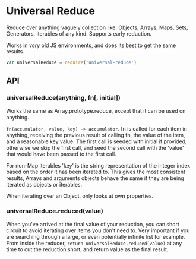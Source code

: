 # Universal Reduce

Reduce over anything vaguely collection like. Objects, Arrays, Maps, Sets,
Generators, iterables of any kind. Supports early reduction.

Works in *very* old JS environments, and does its best to get the same results.

```javascript
var universalReduce = require('universal-reduce')
```

## API

### universalReduce(anything, fn[, initial])

Works the same as Array.prototype.reduce, except that it can be used
on anything.

`fn(accumulator, value, key) -> accumulator`. fn is called for each item in
anything, receiving the previous result of calling fn, the value of the item,
and a reasonable key value. The first call is seeded with initial if provided,
otherwise we skip the first call, and seed the second call with the 'value'
that would have been passed to the first call.

For non-Map iterables 'key' is the string representation of the integer index
based on the order it has been iterated to. This gives the most consistent
results, Arrays and arguments objects behave the same if they are being
iterated as objects or iterables.

When iterating over an Object, only looks at own properties.

### universalReduce.reduced(value)

When you've arrived at the final value of your reduction, you can short circuit
to avoid iterating over items you don't need to. Very important if you are
searching through a large, or even potentially infinite list for example.
From inside the reducer, `return universalReduce.reduced(value)` at any time
to cut the reduction short, and return value as the final result.

